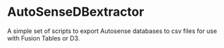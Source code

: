AutoSenseDBextractor
====================

A simple set of scripts to export Autosense databases to csv files for use with Fusion Tables or D3.